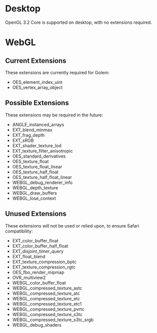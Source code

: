 # Desktop

OpenGL 3.2 Core is supported on desktop, with no extensions required.

# WebGL

## Current Extensions

These extensions are currently required for Golem:

- OES_element_index_uint
- OES_vertex_array_object

## Possible Extensions

These extensions may be required in the future:

- ANGLE_instanced_arrays
- EXT_blend_minmax
- EXT_frag_depth
- EXT_sRGB
- EXT_shader_texture_lod
- EXT_texture_filter_anisotropic
- OES_standard_derivatives
- OES_texture_float
- OES_texture_float_linear
- OES_texture_half_float
- OES_texture_half_float_linear
- WEBGL_debug_renderer_info
- WEBGL_depth_texture
- WEBGL_draw_buffers
- WEBGL_lose_context

## Unused Extensions

These extensions will not be used or relied upon, to ensure Safari compatibility:

- EXT_color_buffer_float
- EXT_color_buffer_half_float
- EXT_disjoint_timer_query
- EXT_float_blend
- EXT_texture_compression_bptc
- EXT_texture_compression_rgtc
- OES_fbo_render_mipmap
- OVR_multiview2
- WEBGL_color_buffer_float
- WEBGL_compressed_texture_astc
- WEBGL_compressed_texture_atc
- WEBGL_compressed_texture_etc
- WEBGL_compressed_texture_etc1
- WEBGL_compressed_texture_pvrtc
- WEBGL_compressed_texture_s3tc
- WEBGL_compressed_texture_s3tc_srgb
- WEBGL_debug_shaders

